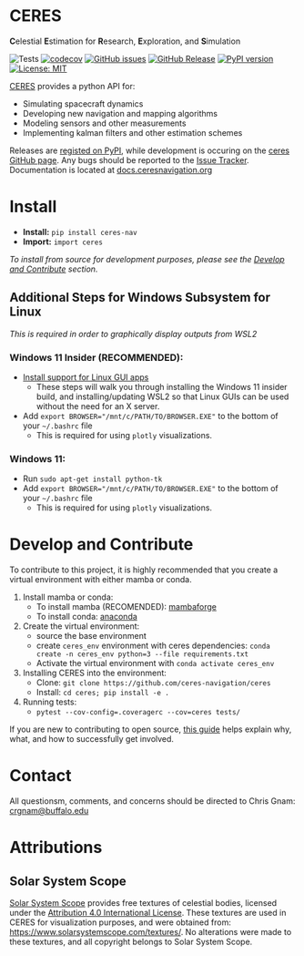 # CERES
**C**elestial **E**stimation for **R**esearch, **E**xploration, and **S**imulation

![Tests](https://github.com/ceres-navigation/ceres/actions/workflows/tests.yml/badge.svg)
[![codecov](https://codecov.io/gh/ceres-navigation/ceres/branch/main/graph/badge.svg?token=BX07Q0PITB)](https://codecov.io/gh/ceres-navigation/ceres)
[![GitHub issues](https://img.shields.io/github/issues/ceres-navigation/ceres)](https://github.com/ceres-navigation/ceres/issues)
[![GitHub Release](https://img.shields.io/github/v/release/ceres-navigation/ceres)](https://github.com/ceres-navigation/ceres/releases)
[![PyPI version](https://badge.fury.io/py/ceres-nav.svg)](https://pypi.org/project/ceres-nav/)
[![License: MIT](https://img.shields.io/badge/License-MIT-yellow.svg)](https://opensource.org/licenses/MIT)

[CERES](https://ceresnavigation.org) provides a python API for:
- Simulating spacecraft dynamics
- Developing new navigation and mapping algorithms
- Modeling sensors and other measurements
- Implementing kalman filters and other estimation schemes

Releases are [registed on PyPI](https://pypi.org/project/ceres-nav/), while development is occuring on the [ceres GitHub page](https://github.com/ceres-navigation/ceres).  Any bugs should be reported to the [Issue Tracker](https://github.com/ceres-navigation/ceres/issues).  Documentation is located at [docs.ceresnavigation.org](https://docs.ceresnavigation.org)


# Install
- **Install:**  `pip install ceres-nav`
- **Import:**  `import ceres`

*To install from source for development purposes, please see the [Develop and Contribute](#develop-and-contribute) section.*

## Additional Steps for Windows Subsystem for Linux
*This is required in order to graphically display outputs from WSL2*

### Windows 11 Insider (RECOMMENDED):
- [Install support for Linux GUI apps](https://docs.microsoft.com/en-us/windows/wsl/tutorials/gui-apps)
    - These steps will walk you through installing the Windows 11 insider build, and installing/updating WSL2 so that Linux GUIs can be used without the need for an X server.
- Add `export BROWSER="/mnt/c/PATH/TO/BROWSER.EXE"` to the bottom of your `~/.bashrc` file
    - This is required for using `plotly` visualizations.

### Windows 11:
- Run `sudo apt-get install python-tk`
- Add `export BROWSER="/mnt/c/PATH/TO/BROWSER.EXE"` to the bottom of your `~/.bashrc` file
    - This is required for using `plotly` visualizations.

# Develop and Contribute
To contribute to this project, it is highly recommended that you create a virtual environment with either mamba or conda.
1. Install mamba or conda:
    - To install mamba (RECOMENDED): [mambaforge](https://github.com/conda-forge/miniforge#mambaforge)
    - To install conda: [anaconda](https://www.anaconda.com/products/individual)
2. Create the virtual environment:
    - source the base environment
    - create `ceres_env` environment with ceres dependencies: `conda create -n ceres_env python=3 --file requirements.txt`
    - Activate the virtual environment with `conda activate ceres_env`
3. Installing CERES into the environment:
   - Clone: `git clone https://github.com/ceres-navigation/ceres`
   - Install: `cd ceres; pip install -e .`
4. Running tests:
   - `pytest --cov-config=.coveragerc --cov=ceres tests/`

If you are new to contributing to open source, [this
guide](https://opensource.guide/how-to-contribute/) helps explain why, what,
and how to successfully get involved.

# Contact
All questionsm, comments, and concerns should be directed to Chris Gnam: crgnam@buffalo.edu

# Attributions
## Solar System Scope
[Solar System Scope](https://www.solarsystemscope.com) provides free textures of celestial bodies, licensed under the [Attribution 4.0 International License](https://creativecommons.org/licenses/by/4.0/).  These textures are used in CERES for visualization purposes, and were obtained from: https://www.solarsystemscope.com/textures/.  No alterations were made to these textures, and all copyright belongs to Solar System Scope.
